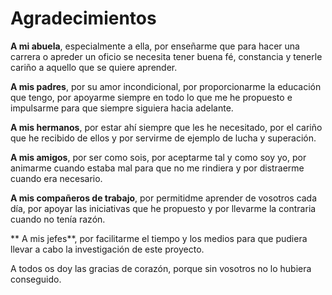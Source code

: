 # Agradecimientos

**A mi abuela**, especialmente a ella, por enseñarme que para hacer una carrera o apreder un oficio se necesita tener buena fé, constancia y tenerle cariño a aquello que se quiere aprender.

**A mis padres**, por su amor incondicional, por proporcionarme la educación que tengo, por apoyarme siempre en todo lo que me he propuesto e impulsarme para que siempre siguiera hacia adelante.

**A mis hermanos**, por estar ahí siempre que les he necesitado, por el cariño que he recibido de ellos y por servirme de ejemplo de lucha y superación.

**A mis amigos**, por ser como sois, por aceptarme tal y como soy yo, por animarme cuando estaba mal para que no me rindiera y por distraerme cuando era necesario.

**A mis compañeros de trabajo**, por permitidme aprender de vosotros cada día, por apoyar las iniciativas que he propuesto y por llevarme la contraria cuando no tenía razón.

** A mis jefes**, por facilitarme el tiempo y los medios para que pudiera llevar a cabo la investigación de este proyecto.

A todos os doy las gracias de corazón, porque sin vosotros no lo hubiera conseguido.
